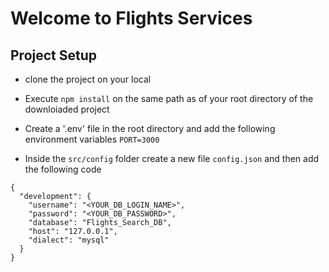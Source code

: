 # Welcome to Flights Services

## Project Setup

- clone the project on your local
- Execute `npm install` on the same path as of your root directory of the downloiaded project
- Create a '.env' file in the root directory and add the following environment variables 
    `PORT=3000`

- Inside the `src/config` folder create a new file `config.json` and then add the following code
````
{
  "development": {
    "username": "<YOUR_DB_LOGIN_NAME>",
    "password": "<YOUR_DB_PASSWORD>",
    "database": "Flights_Search_DB",
    "host": "127.0.0.1",
    "dialect": "mysql"
  }
}

````



